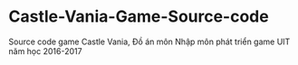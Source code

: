 # Castle-Vania-Game-Source-code
Source code game Castle Vania, Đồ án môn Nhập môn phát triển game UIT năm học 2016-2017
